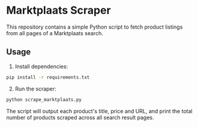 # Marktplaats Scraper

This repository contains a simple Python script to fetch product listings from all pages of a Marktplaats search.

## Usage

1. Install dependencies:

```bash
pip install -r requirements.txt
```

2. Run the scraper:

```bash
python scrape_marktplaats.py
```

The script will output each product's title, price and URL, and print the total number of products scraped across all search result pages.
